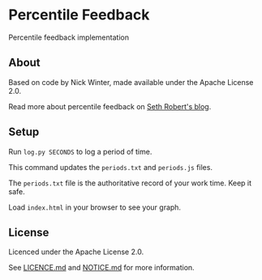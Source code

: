 # Percentile Feedback

Percentile feedback implementation

## About

Based on code by Nick Winter, made available under the Apache License 2.0.

Read more about percentile feedback on [Seth Robert's blog](http://blog.sethroberts.net/category/percentile-feedback/).

## Setup

Run `log.py SECONDS` to log a period of time.

This command updates the `periods.txt` and `periods.js` files.

The `periods.txt` file is the authoritative record of your work time. Keep it safe.

Load `index.html` in your browser to see your graph.

## License

Licenced under the Apache License 2.0.

See [LICENCE.md](LICENSE.md) and [NOTICE.md](NOTICE.md) for more information.
